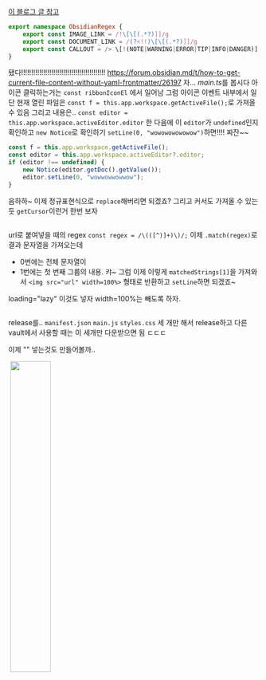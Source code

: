 [이 블로그 글 참고](https://steemit.com/hive-137029/@anpigon/started-obsidian-plugin-development)

```typescript
export namespace ObsidianRegex {
    export const IMAGE_LINK = /!\[\[(.*?)]]/g
    export const DOCUMENT_LINK = /(?<!!)\[\[(.*?)]]/g
    export const CALLOUT = /> \[!(NOTE|WARNING|ERROR|TIP|INFO|DANGER)].*?\n(>.*)/ig
}
```

됐다!!!!!!!!!!!!!!!!!!!!!!!!!!!!!!!!!!!!!!!!!!
https://forum.obsidian.md/t/how-to-get-current-file-content-without-yaml-frontmatter/26197
자...
*main.ts*를 봅시다
아이콘 클릭하는거는
`const ribbonIconEl` 에서 일어남
그럼 아이콘 이벤트 내부에서 일단
현재 열린 파일은 `const f = this.app.workspace.getActiveFile();`로 가져올 수 있음
그리고 내용은.. `const editor = this.app.workspace.activeEditor.editor` 한 다음에
이 `editor`가 `undefined`인지 확인하고 `new Notice`로 확인하기
`setLine(0, "wowowowowowow")`하면!!!! 짜잔~~

```typescript
const f = this.app.workspace.getActiveFile();      
const editor = this.app.workspace.activeEditor?.editor;
if (editor !== undefined) {
	new Notice(editor.getDoc().getValue());
	editor.setLine(0, "wowwowwowwow");
}
```

음하하~
이제 정규표현식으로
`replace`해버리면 되겠죠?
그리고 커서도 가져올 수 있는듯
`getCursor`이런거 한번 보자

<img src="https://i.imgur.com/OhDHxNd.png" alt loading="lazy" />


url로 붙여넣을 때의 regex `const regex = /\(([^)]+)\)/;`
이제 `.match(regex)`로 결과 문자열을 가져오는데 
- 0번에는 전체 문자열이
- 1번에는 첫 번째 그룹의 내용.
캬~
그럼 이제 이렇게 `matchedStrings[1]`을 가져와서 `<img src="url" width=100%>` 형태로 반환하고 `setLine`하면 되겠죠~ 

loading="lazy"
이것도 넣자
width=100%는 빼도록 하자.
<img src="https://i.imgur.com/DlmZek0.png" alt loading="lazy" />

<img src="https://i.imgur.com/5ovw8Qu.png" alt loading="lazy" />

release를.. `manifest.json` `main.js` `styles.css` 세 개만 해서 release하고
다른 vault에서 사용할 때는 이 세개만 다운받으면 됨 ㄷㄷㄷ


이제  "\" 넣는것도 만들어볼까..
<img src="https://i.imgur.com/Ro151gw.png" alt loading="lazy" />
<img src="https://i.imgur.com/GB7y2ot.png" alt loading="lazy" />

<img src="https://i.imgur.com/Ie8kGIG.png" alt loading="lazy" />


<img src="https://i.imgur.com/Eekqykt.png" alt loading="lazy" width=40% height=auto />

<img src="https://i.imgur.com/tVt3PBH.png" alt loading="lazy" />


<img src="https://i.imgur.com/t3F1038.png" alt loading="lazy" />

<img src="https://i.imgur.com/eAOkQe1.png" alt loading="lazy" />

<img src="https://i.imgur.com/cfgIgZC.png" alt loading="lazy" />
<img src="https://i.imgur.com/GyoeEBZ.png" alt loading="lazy" />
